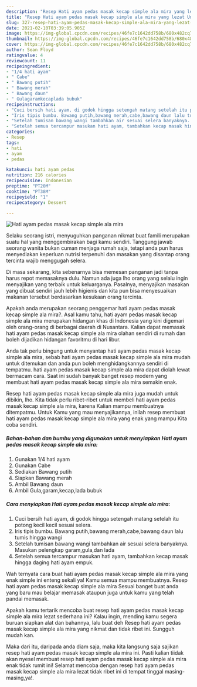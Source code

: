 ```yaml
---
description: "Resep Hati ayam pedas masak kecap simple ala mira yang lezat Untuk Jualan"
title: "Resep Hati ayam pedas masak kecap simple ala mira yang lezat Untuk Jualan"
slug: 327-resep-hati-ayam-pedas-masak-kecap-simple-ala-mira-yang-lezat-untuk-jualan
date: 2021-02-10T03:39:05.905Z
image: https://img-global.cpcdn.com/recipes/46fe7c1642dd758b/680x482cq70/hati-ayam-pedas-masak-kecap-simple-ala-mira-foto-resep-utama.jpg
thumbnail: https://img-global.cpcdn.com/recipes/46fe7c1642dd758b/680x482cq70/hati-ayam-pedas-masak-kecap-simple-ala-mira-foto-resep-utama.jpg
cover: https://img-global.cpcdn.com/recipes/46fe7c1642dd758b/680x482cq70/hati-ayam-pedas-masak-kecap-simple-ala-mira-foto-resep-utama.jpg
author: Sean Floyd
ratingvalue: 4
reviewcount: 11
recipeingredient:
- "1/4 hati ayam"
- " Cabe"
- " Bawang putih"
- " Bawang merah"
- " Bawang daun"
- " Gulagaramkecaplada bubuk"
recipeinstructions:
- "Cuci bersih hati ayam, di godok hingga setengah matang setelah itu potong kecil kecil sesuai selera."
- "Iris tipis bumbu. Bawang putih,bawang merah,cabe,bawang daun lalu tumis hingga wangi"
- "Setelah tumisan bawang wangi tambahkan air sesuai selera banyaknya. Masukan pelengkap garam,gula,dan lada"
- "Setelah semua tercampur masukan hati ayam, tambahkan kecap masak hingga daging hati ayam empuk."
categories:
- Resep
tags:
- hati
- ayam
- pedas

katakunci: hati ayam pedas 
nutrition: 216 calories
recipecuisine: Indonesian
preptime: "PT20M"
cooktime: "PT38M"
recipeyield: "1"
recipecategory: Dessert

---
```



![Hati ayam pedas masak kecap simple ala mira](https://img-global.cpcdn.com/recipes/46fe7c1642dd758b/680x482cq70/hati-ayam-pedas-masak-kecap-simple-ala-mira-foto-resep-utama.jpg)

Selaku seorang istri, menyuguhkan panganan nikmat buat famili merupakan suatu hal yang menggembirakan bagi kamu sendiri. Tanggung jawab seorang  wanita bukan cuman menjaga rumah saja, tetapi anda pun harus menyediakan keperluan nutrisi terpenuhi dan masakan yang disantap orang tercinta wajib menggugah selera.

Di masa  sekarang, kita sebenarnya bisa memesan panganan jadi tanpa harus repot memasaknya dulu. Namun ada juga lho orang yang selalu ingin menyajikan yang terbaik untuk keluarganya. Pasalnya, menyajikan masakan yang dibuat sendiri jauh lebih higienis dan kita pun bisa menyesuaikan makanan tersebut berdasarkan kesukaan orang tercinta. 



Apakah anda merupakan seorang penggemar hati ayam pedas masak kecap simple ala mira?. Asal kamu tahu, hati ayam pedas masak kecap simple ala mira merupakan hidangan khas di Indonesia yang kini digemari oleh orang-orang di berbagai daerah di Nusantara. Kalian dapat memasak hati ayam pedas masak kecap simple ala mira olahan sendiri di rumah dan boleh dijadikan hidangan favoritmu di hari libur.

Anda tak perlu bingung untuk menyantap hati ayam pedas masak kecap simple ala mira, sebab hati ayam pedas masak kecap simple ala mira mudah untuk ditemukan dan anda pun boleh menghidangkannya sendiri di tempatmu. hati ayam pedas masak kecap simple ala mira dapat diolah lewat bermacam cara. Saat ini sudah banyak banget resep modern yang membuat hati ayam pedas masak kecap simple ala mira semakin enak.

Resep hati ayam pedas masak kecap simple ala mira juga mudah untuk dibikin, lho. Kita tidak perlu ribet-ribet untuk membeli hati ayam pedas masak kecap simple ala mira, karena Kalian mampu membuatnya ditempatmu. Untuk Kamu yang mau menyajikannya, inilah resep membuat hati ayam pedas masak kecap simple ala mira yang enak yang mampu Kita coba sendiri.

<!--inarticleads1-->

##### Bahan-bahan dan bumbu yang digunakan untuk menyiapkan Hati ayam pedas masak kecap simple ala mira:

1. Gunakan 1/4 hati ayam
1. Gunakan  Cabe
1. Sediakan  Bawang putih
1. Siapkan  Bawang merah
1. Ambil  Bawang daun
1. Ambil  Gula,garam,kecap,lada bubuk




<!--inarticleads2-->

##### Cara menyiapkan Hati ayam pedas masak kecap simple ala mira:

1. Cuci bersih hati ayam, di godok hingga setengah matang setelah itu potong kecil kecil sesuai selera.
1. Iris tipis bumbu. Bawang putih,bawang merah,cabe,bawang daun lalu tumis hingga wangi
1. Setelah tumisan bawang wangi tambahkan air sesuai selera banyaknya. Masukan pelengkap garam,gula,dan lada
1. Setelah semua tercampur masukan hati ayam, tambahkan kecap masak hingga daging hati ayam empuk.




Wah ternyata cara buat hati ayam pedas masak kecap simple ala mira yang enak simple ini enteng sekali ya! Kamu semua mampu membuatnya. Resep hati ayam pedas masak kecap simple ala mira Sesuai banget buat anda yang baru mau belajar memasak ataupun juga untuk kamu yang telah pandai memasak.

Apakah kamu tertarik mencoba buat resep hati ayam pedas masak kecap simple ala mira lezat sederhana ini? Kalau ingin, mending kamu segera buruan siapkan alat dan bahannya, lalu buat deh Resep hati ayam pedas masak kecap simple ala mira yang nikmat dan tidak ribet ini. Sungguh mudah kan. 

Maka dari itu, daripada anda diam saja, maka kita langsung saja sajikan resep hati ayam pedas masak kecap simple ala mira ini. Pasti kalian tiidak akan nyesel membuat resep hati ayam pedas masak kecap simple ala mira enak tidak rumit ini! Selamat mencoba dengan resep hati ayam pedas masak kecap simple ala mira lezat tidak ribet ini di tempat tinggal masing-masing,ya!.

